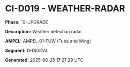 # CI-D019 - WEATHER-RADAR

**Phase:** 10-UPGRADE

**Description:** Weather detection radar

**AMPEL:** AMPEL-01-TUW (Tube and Wing)

**Segment:** D-DIGITAL

**Generated:** 2025-08-25 17:27:29 UTC
